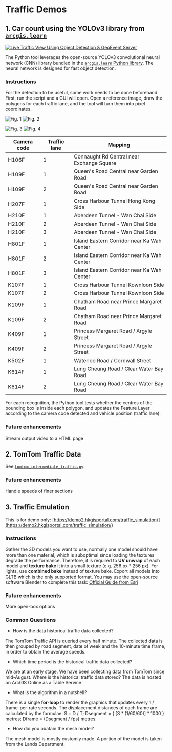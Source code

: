 # Traffic Demos

## 1. Car count using the YOLOv3 library from [`arcgis.learn`](https://developers.arcgis.com/python/api-reference/arcgis.learn.toc.html)

[![Live Traffic View Using Object Detection & GeoEvent Server](https://img.youtube.com/vi/dG4d191XsqU/0.jpg)](https://www.youtube.com/watch?v=dG4d191XsqU "Live Traffic View Using Object Detection & GeoEvent Server")

The Python tool leverages the open-source YOLOv3 convolutional neural network (CNN) library bundled in the [`arcgis.learn` Python library](https://developers.arcgis.com/python/api-reference/arcgis.learn.toc.html). The neural network is designed for fast object detection.

### Instructions
For the detection to be useful, some work needs to be done beforehand. First, run the script and a GUI will open. Open a reference image, draw the polygons for each traffic lane, and the tool will turn them into pixel coordinates.

![Fig. 1](img/define_polygons.png)  ![Fig. 2](img/define_polygons2.png)

![Fig. 3](img/define_polygons3.png) ![Fig. 4](img/define_polygons4.png)


| Camera code     | Traffic lane | Mapping       |
|-----------------|--------------|---------------|
| H106F | 1 | Connaught Rd Central near Exchange Square |
| H109F | 1 | Queen's Road Central near Garden Road |
| H109F | 2 | Queen's Road Central near Garden Road |
| H207F | 1 | Cross Harbour Tunnel Hong Kong Side |
| H210F | 1 | Aberdeen Tunnel - Wan Chai Side |
| H210F | 2 | Aberdeen Tunnel - Wan Chai Side |
| H210F | 3 | Aberdeen Tunnel - Wan Chai Side |
| H801F | 1 | Island Eastern Corridor near Ka Wah Center |
| H801F | 2 | Island Eastern Corridor near Ka Wah Center |
| H801F | 3 | Island Eastern Corridor near Ka Wah Center |
| K107F | 1 | Cross Harbour Tunnel Kownloon Side |
| K107F | 2 | Cross Harbour Tunnel Kownloon Side |
| K109F | 1 | Chatham Road near Prince Margaret Road |
| K109F | 2 | Chatham Road near Prince Margaret Road |
| K409F | 1 | Princess Margaret Road / Argyle Street |
| K409F | 2 | Princess Margaret Road / Argyle Street |
| K502F | 1 | Waterloo Road / Cornwall Street |
| K614F | 1 | Lung Cheung Road / Clear Water Bay Road |
| K614F | 2 | Lung Cheung Road / Clear Water Bay Road |


For each recognition, the Python tool tests whether the centres of the bounding box is inside each polygon, and updates the Feature Layer according to the camera code detected and vehicle position (traffic lane).

### Future enhancements

Stream output video to a HTML page

## 2. TomTom Traffic Data

See [`tomtom_intermediate_traffic.py`](tomtom_intermediate_traffic.py).

### Future enhancements

Handle speeds of finer sections

## 3. Traffic Emulation

This is for demo only: [https://demo2.hkgisportal.com/traffic_simulation/](https://demo2.hkgisportal.com/traffic_simulation/)

### Instructions

Gather the 3D models you want to use, normally one model should have more than one material, which is suboptimal since loading the textures degrade the performance. Therefore, it is required to **UV unwrap** of each model and **texture bake** it into a small texture (e.g. 256 px * 256 px). For lights, use **combined bake** instead of texture bake. Export all models into GLTB which is the only supported format. You may use the open-source software Blender to complete this task: [Official Guide from Esri](https://www.esri.com/arcgis-blog/products/arcgis/3d-gis/gis-visualization-and-storytelling-in-3d/)

### Future enhancements

More open-box options

### Common Questions

* How is the data historical traffic data collected?

The TomTom Traffic API is queried every half minute. The collected data is then grouped by road segment, date of week and the 10-minute time frame, in order to obtain the average speeds.

* Which time period is the historical traffic data collected?

We are at an early stage. We have been collecting data from TomTom since mid-August.
Where is the historical traffic data stored?
The data is hosted on ArcGIS Online as a Table Service.

* What is the algorithm in a nutshell?

There is a single **for-loop** to render the graphics that updates every 1 / frame-per-rate seconds. The displacement distances of each frame are calculated by the formulae: S = D / T; Dsegment = { [S * (1/60/60)] * 1000 } metres; Dframe = (Dsegment / fps) metres.

* How did you obatain the mesh model?

The mesh model is mostly customly made. A portion of the model is taken from the Lands Department.